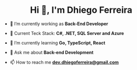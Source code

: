 <h1 align="center">Hi 👋, I'm Dhiego Ferreira</h1>

- 🔭 I’m currently working as **Back-End Developer**

- 🧰 Current Teck Stack:  **C#, .NET, SQL Server and Azure**

- 🌱 I’m currently learning **Go, TypeScript, React**

- 💬 Ask me about **Back-end Development**

- 📫 How to reach me **dev.dhiegoferreira@gmail.com**

